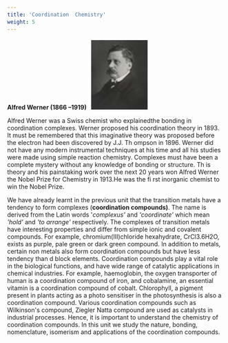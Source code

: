 ```yaml
---
title: 'Coordination  Chemistry'
weight: 5
---
```

 
 
**Alfred Werner (1866 –1919)**
 ![Alfred Werner](<Alfred werner.png>)
 
 
Alfred Werner was a Swiss chemist who explainedthe bonding in coordination complexes. Werner proposed his coordination theory in 1893. It must be remembered that this imaginative theory was proposed before the electron had been discovered by J.J. Th ompson in 1896. Werner did not have any modern instrumental techniques at his time and all his studies were made using simple reaction chemistry. Complexes must have been a complete mystery without any knowledge of bonding or structure. Th is theory and his painstaking work over the next 20 years won Alfred Werner the Nobel Prize for Chemistry in 1913.He was the fi rst inorganic chemist to win the Nobel Prize.
 
 
 
 
We have already learnt in the previous unit that the transition metals have a tendency to form complexes (**coordination compounds)**. The name is derived from the Latin words '_complexus'_ and _'coordinate'_ which mean _'hold'_ and _'to arrange'_ respectively. The complexes of transition metals have interesting properties and differ from simple ionic and covalent compounds. For example, chromium(III)chloride hexahydrate, CrCl3.6H2O, exists as purple, pale green or dark green compound. In addition to metals, certain non metals also form coordination compounds but have less tendency than d block elements. Coordination compounds play a vital role in the biological functions, and have wide range of catalytic applications in chemical industries. For example, haemoglobin, the oxygen transporter of human is a coordination compound of iron, and cobalamine, an essential vitamin is a coordination compound of cobalt. Chlorophyll, a pigment present in plants acting as a photo sensitiser in the photosynthesis is also a coordination compound. Various coordination compounds such as Wilkinson's compound, Ziegler Natta compound are used as catalysts in industrial processes. Hence, it is important to understand the chemistry of coordination compounds. In this unit we study the nature, bonding, nomenclature, isomerism and applications of the coordination compounds.